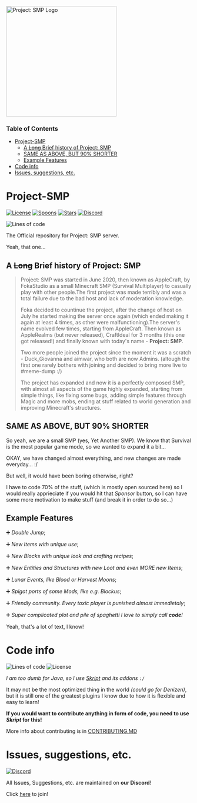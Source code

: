 <img src="https://media.discordapp.net/attachments/727033287826210870/868149830747312149/72f31ad4c646249c5e26191884d8afb3.png" alt="Project: SMP Logo" width="300px" />

### Table of Contents
- [Project-SMP](#project-smp)
  - [A ~~Long~~ Brief history of Project: SMP](#a-long-brief-history-of-project-smp)
  - [SAME AS ABOVE, BUT 90% SHORTER](#same-as-above-but-90-shorter)
  - [Example Features](#example-features)
- [Code info](#code-info)
- [Issues, suggestions, etc.](#issues-suggestions-etc)

# Project-SMP
[![License](https://img.shields.io/badge/License-FSVODWTFYWWT-orange?style=for-the-badge&logo=github)](LICENSE)
[![Spoons](https://img.shields.io/github/forks/Project-SMP/Project-SMP?style=for-the-badge&logo=github)](https://github.com/Project-SMP/Project-SMP/network/members)
[![Stars](https://img.shields.io/github/stars/Project-SMP/Project-SMP?style=for-the-badge&logo=github)](https://github.com/Project-SMP/Project-SMP/stargazers)
[![Discord](https://img.shields.io/discord/727033287343734885.svg?style=for-the-badge&label=&logo=discord&logoColor=ffffff&color=7389D8&labelColor=6A7EC2)](http://links.projectsmp.tk/6659201)

![Lines of code](https://img.shields.io/tokei/lines/github/Project-SMP/Project-SMP?color=1&label=Lines%20of%20code&logo=Visual%20Studio%20Code&logoColor=blue&style=for-the-badge)

The Official repository for Project: SMP server.

Yeah, that one...

## A ~~Long~~ Brief history of Project: SMP
> Project: SMP was started in June 2020, then known as AppleCraft, by FokaStudio as a small Minecraft SMP (Survival Multiplayer) to casually play with other people.The first project was made terribly and was a total failure due to the bad host and lack of moderation knowledge.
>
>
> Foka decided to countinue the project, after the change of host on July he started making the server once again (which ended making it again at least 4 times, as other were malfunctioning).The server's name evolved few times, starting from AppleCraft. Then known as AppleRealms (but never released), CraftIdeal for 3 months (this one got released!) and finally known with today's name - **Project: SMP**.
>
>
> Two more people joined the project since the moment it was a scratch - Duck_Giovanna and aimwar, who both are now Admins. (altough the first one rarely bothers with joining and decided to bring more live to #meme-dump :/)
>
>
> The project has expanded and now it is a perfectly composed SMP, with almost all aspects of the game highly expanded, starting from simple things, like fixing some bugs, adding simple features through Magic and more mobs, ending at stuff related to world generation and improving Minecraft's structures.

## SAME AS ABOVE, BUT 90% SHORTER
So yeah, we are a small SMP (yes, Yet Another SMP). We know that Survival is the most popular game mode, so we wanted to expand it a bit...

OKAY, we have changed almost everything, and new changes are made everyday... :/

But well, it would have been boring otherwise, right?

I have to code 70% of the stuff, (which is mostly open sourced here) so I would really apprieciate if you would hit that *Sponsor* button, so I can have some more motivation to make stuff (and break it in order to do so...)

## Example Features
  :heavy_plus_sign: *Double Jump*;
  
  :heavy_plus_sign: *New Items with unique use*;
  
  :heavy_plus_sign: *New Blocks with unique look and crafting recipes*;
  
  :heavy_plus_sign: *New Entities and Structures with new Loot and even MORE new Items*;
  
  :heavy_plus_sign: *Lunar Events, like Blood or Harvest Moons*;
  
  :heavy_plus_sign: *Spigot ports of some Mods, like e.g. Blockus*;
  
  :heavy_plus_sign: *Friendly community. Every toxic player is punished almost immedietaly*;
  
  :heavy_plus_sign: *Super complicated plot and pile of spaghetti I love to simply call **code**!*



Yeah, that's a lot of text, I know!

# Code info
![Lines of code](https://img.shields.io/tokei/lines/github/Project-SMP/Project-SMP?color=1&label=Lines%20of%20code&logo=Visual%20Studio%20Code&logoColor=blue&style=for-the-badge)
![License](https://img.shields.io/badge/License-FSVODWTFYWWT-orange?style=for-the-badge&logo=github)

*I am too dumb for Java, so I use [Skript](https://github.com/Skriptlang/Skript) and its addons `:/`*

It may not be the most optimized thing in the world *(could go for Denizen)*, but it is still one of the greatest plugins I know due to how it is flexible and easy to learn!

**If you would want to contribute anything in form of code, you need to use *Skript* for this!**

More info about contributing is in [CONTRIBUTING.MD](Scripts/CONTRUBITNG.MD)
# Issues, suggestions, etc.
[![Discord](https://img.shields.io/discord/727033287343734885.svg?style=for-the-badge&label=&logo=discord&logoColor=ffffff&color=7389D8&labelColor=6A7EC2)](http://links.projectsmp.tk/6659201)

All Issues, Suggestions, etc. are maintained on **our Discord**!

Click [here](http://links.projectsmp.tk/6659201) to join!